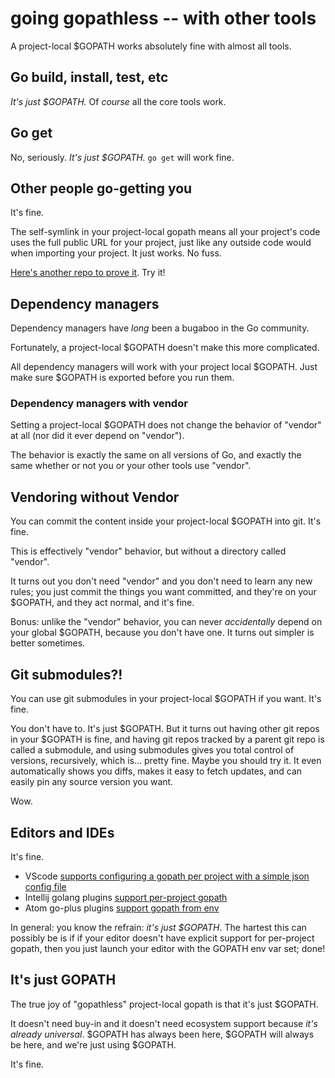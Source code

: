 going gopathless -- with other tools
====================================

A project-local $GOPATH works absolutely fine with almost all tools.



Go build, install, test, etc
----------------------------

*It's just $GOPATH.*  Of *course* all the core tools work.



Go get
------

No, seriously.  *It's just $GOPATH.*  `go get` will work fine.



Other people go-getting you
---------------------------

It's fine.

The self-symlink in your project-local gopath means all your project's
code uses the full public URL for your project, just like any outside
code would when importing your project.  It just works.  No fuss.

[Here's another repo to prove it](https://github.com/warpfork/go-gopathless-pt2).  Try it!



Dependency managers
-------------------

Dependency managers have *long* been a bugaboo in the Go community.

Fortunately, a project-local $GOPATH doesn't make this more complicated.

All dependency managers will work with your project local $GOPATH.
Just make sure $GOPATH is exported before you run them.

### Dependency managers with vendor

Setting a project-local $GOPATH does not change the behavior of "vendor" at all
(nor did it ever depend on "vendor").

The behavior is exactly the same on all versions of Go, and exactly the same
whether or not you or your other tools use "vendor".



Vendoring without Vendor
------------------------

You can commit the content inside your project-local $GOPATH into git.  It's fine.

This is effectively "vendor" behavior, but without a directory called "vendor".

It turns out you don't need "vendor" and you don't need to learn any new rules;
you just commit the things you want committed, and they're on your $GOPATH,
and they act normal, and it's fine.

Bonus: unlike the "vendor" behavior, you can never *accidentally* depend on your
global $GOPATH, because you don't have one.  It turns out simpler is better sometimes.



Git submodules?!
----------------

You can use git submodules in your project-local $GOPATH if you want.  It's fine.

You don't have to.  It's just $GOPATH.  But it turns out having other git repos in
your $GOPATH is fine, and having git repos tracked by a parent git repo is called
a submodule, and using submodules gives you total control of versions, recursively,
which is... pretty fine.  Maybe you should try it.  It even automatically shows you
diffs, makes it easy to fetch updates, and can easily pin any source version you want.

Wow.



Editors and IDEs
----------------

It's fine.

- VScode [supports configuring a gopath per project with a simple json config file](https://github.com/Microsoft/vscode-go/wiki/GOPATH-in-the-VS-Code-Go-extension#gopath-from-gogopath-setting)
- Intellij golang plugins [support per-project gopath](https://github.com/go-lang-plugin-org/go-lang-idea-plugin/issues/867)
- Atom go-plus plugins [support gopath from env](https://github.com/joefitzgerald/go-plus/issues/405)

In general: you know the refrain: *it's just $GOPATH*.
The hartest this can possibly be is if if your editor doesn't have explicit support for per-project gopath,
then you just launch your editor with the GOPATH env var set; done!



It's just GOPATH
----------------

The true joy of "gopathless" project-local gopath is that it's just $GOPATH.

It doesn't need buy-in and it doesn't need ecosystem support
because *it's already universal*.
$GOPATH has always been here,
$GOPATH will always be here,
and we're just using $GOPATH.

It's fine.

